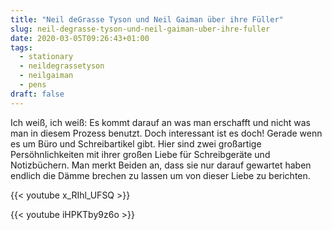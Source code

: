 ```yaml
---
title: "Neil deGrasse Tyson und Neil Gaiman über ihre Füller"
slug: neil-degrasse-tyson-und-neil-gaiman-uber-ihre-fuller
date: 2020-03-05T09:26:43+01:00
tags:
  - stationary
  - neildegrassetyson
  - neilgaiman
  - pens
draft: false
---
```


Ich weiß, ich weiß: Es kommt darauf an was man erschafft und nicht was man in diesem Prozess benutzt. Doch interessant ist es doch! Gerade wenn es um Büro und Schreibartikel gibt. Hier sind zwei großartige Persöhnlichkeiten mit ihrer großen Liebe für Schreibgeräte und Notizbüchern. Man merkt Beiden an, dass sie nur darauf gewartet haben endlich die Dämme brechen zu lassen um von dieser Liebe zu berichten.

{{< youtube x_RIhl_UFSQ >}}

{{< youtube iHPKTby9z6o >}}
